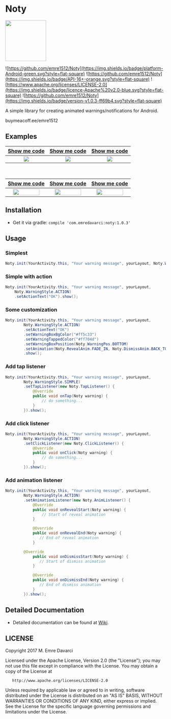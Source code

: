 # Noty

<img src="http://i.imgur.com/DSXMqLs.png" width="128" height="128">

![https://github.com/emre1512/Noty](https://img.shields.io/badge/platform-Android-green.svg?style=flat-square)
![https://github.com/emre1512/Noty](https://img.shields.io/badge/API-16+-orange.svg?style=flat-square)
![https://www.apache.org/licenses/LICENSE-2.0](https://img.shields.io/badge/licence-Apache%20v2.0-blue.svg?style=flat-square)
![https://github.com/emre1512/Noty](https://img.shields.io/badge/version-v1.0.3-ff69b4.svg?style=flat-square)

A simple library for creating animated warnings/notifications for Android.

buymeacoff.ee/emre1512

## Examples

| [Show me code](https://github.com/emre1512/Noty/wiki/Example-1) | [Show me code](https://github.com/emre1512/Noty/wiki/Example-2) | [Show me code](https://github.com/emre1512/Noty/wiki/Example-3) |
| :-------------: |:-------------:| :-----------: |
| ![](https://media.giphy.com/media/3og0ISeKMdFB8yFgd2/giphy.gif) | ![](https://media.giphy.com/media/xUA7aP21RJInulbwHu/giphy.gif) | ![](https://media.giphy.com/media/3og0Iyzt3OMbrZq920/giphy.gif) |

<br/>

| [Show me code](https://github.com/emre1512/Noty/wiki/Example-4) | [Show me code](https://github.com/emre1512/Noty/wiki/Example-5) | [Show me code](https://github.com/emre1512/Noty/wiki/Example-6) |
| :-------------: |:-------------:| :-----------: |
| <img src="https://media.giphy.com/media/3og0IEROGpv8Y8t1GU/giphy.gif" width="85%"> | <img src="https://media.giphy.com/media/xUA7aMFBW9TTLnZELm/giphy.gif" width="85%"> | <img src="https://media.giphy.com/media/xUA7bk4Qp1eVzGohB6/giphy.gif" width="85%"> |

## Installation

- Get it via gradle: ``` compile 'com.emredavarci:noty:1.0.3' ``` 

## Usage

### Simplest

```java
Noty.init(YourActivity.this, "Your warning message", yourLayout, Noty.WarningStyle.SIMPLE).show();
```

### Simple with action

```java
Noty.init(YourActivity.this, "Your warning message", yourLayout, 
	Noty.WarningStyle.ACTION)
	.setActionText("OK").show();
```

### Some customization

```java
Noty.init(YourActivity.this, "Your warning message", yourLayout,
        Noty.WarningStyle.ACTION)
        .setActionText("OK")
        .setWarningBoxBgColor("#ff5c33")
        .setWarningTappedColor("#ff704d")
        .setWarningBoxPosition(Noty.WarningPos.BOTTOM)
        .setAnimation(Noty.RevealAnim.FADE_IN, Noty.DismissAnim.BACK_TO_BOTTOM, 400,400)
        .show();     	
```

### Add tap listener

```java
Noty.init(YourActivity.this, "Your warning message", yourLayout,
        Noty.WarningStyle.SIMPLE)
        .setTapListener(new Noty.TapListener() {
            @Override
            public void onTap(Noty warning) {
                // do something...
            }
        }).show();
```

### Add click listener

```java
Noty.init(YourActivity.this, "Your warning message", yourLayout,
        Noty.WarningStyle.ACTION)
        .setClickListener(new Noty.ClickListener() {
            @Override
            public void onClick(Noty warning) {
                // do something...
            }
        }).show();
```

### Add animation listener

```java
Noty.init(YourActivity.this, "Your warning message", yourLayout,
        Noty.WarningStyle.ACTION)
        .setAnimationListener(new Noty.AnimListener() {
            @Override
            public void onRevealStart(Noty warning) {
                // Start of reveal animation
            }

            @Override
            public void onRevealEnd(Noty warning) {
               // End of reveal animation
            }

	    @Override
            public void onDismissStart(Noty warning) {
               // Start of dismiss animation
            }

            @Override
            public void onDismissEnd(Noty warning) {
               // End of dismiss animation
            }
        }).show();
```

## Detailed Documentation

- Detailed documentation can be found at [Wiki](https://github.com/emre1512/Noty/wiki).

## LICENSE

Copyright 2017 M. Emre Davarci

   Licensed under the Apache License, Version 2.0 (the "License");
   you may not use this file except in compliance with the License.
   You may obtain a copy of the License at

       http://www.apache.org/licenses/LICENSE-2.0

   Unless required by applicable law or agreed to in writing, software
   distributed under the License is distributed on an "AS IS" BASIS,
   WITHOUT WARRANTIES OR CONDITIONS OF ANY KIND, either express or implied.
   See the License for the specific language governing permissions and
   limitations under the License.
